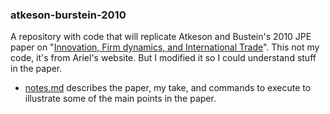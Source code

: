 ### atkeson-burstein-2010

A repository with code that will replicate Atkeson and Bustein's 2010 JPE paper on "[Innovation, Firm dynamics, and International Trade](http://www.econ.ucla.edu/arielb/innovation.pdf)". This not my code, it's from Ariel's website. But I modified it so I could understand stuff in the paper.

- [notes.md](notes.md) describes the paper, my take, and commands to execute to illustrate some of the main points in the paper.
